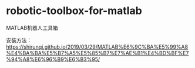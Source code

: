# robotic-toolbox-for-matlab
MATLAB机器人工具箱

安装方法：
https://shirunqi.github.io/2019/03/29/MATLAB%E6%9C%BA%E5%99%A8%E4%BA%BA%E5%B7%A5%E5%85%B7%E7%AE%B1%E4%BD%BF%E7%94%A8%E6%96%B9%E6%B3%95/
